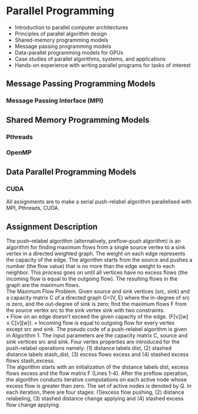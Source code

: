 # Parallel Programming

- Introduction to parallel computer architectures- Principles of parallel algorithm design- Shared-memory programming models- Message passing programming models- Data-parallel programming models for GPUs- Case studies of parallel algorithms, systems, and applications- Hands-on experience with writing parallel programs for tasks of interest

## Message Passing Programming Models
### Message Passing Interface (MPI)
## Shared Memory Programming Models
### Pthreads
### OpenMP
## Data Parallel Programming Models
### CUDA

All assignments are to make a serial push-relabel algorithm parallelised with MPI, Pthreads, CUDA.  

## Assignment DescriptionThe push–relabel algorithm (alternatively, preflow–push algorithm) is an algorithm for finding maximum flows from a single source vertex to a sink vertex in a directed weighted graph. The weight on each edge represents the capacity of the edge. The algorithm starts from the source and pushes a number (the flow value) that is no more than the edge weight to each neighbor. This process goes on until all vertices have no excess flows (the incoming flow is equal to the outgoing flow). The resulting flows in the graph are the maximum flows.  The Maximum Flow Problem. Given source and sink vertices (src, sink) and a capacity matrix C of a directed graph G=(V, E) where the in-degree of src is zero, and the out-degree of sink is zero; find the maximum flows F from the source vertex src to the sink vertex sink with two constraints.  • Flow on an edge doesn’t exceed the given capacity of the edge. (F[v][w] ≤ C[v][w]).• Incoming flow is equal to outgoing flow for every vertex except src and sink.The pseudo code of a push-relabel algorithm is given in Algorithm 1. The input parameters are the capacity matrix C, source and sink vertices src and sink. Four vertex properties are introduced for the push-relabel operations namely: (1) distance labels dist, (2) stashed distance labels stash_dist, (3) excess flows excess and (4) stashed excess flows stash_excess.  The algorithm starts with an initialization of the distance labels dist, excess flows excess and the flow matrix F (Lines 1-4). After the preflow operation, the algorithm conducts iterative computations on each active node whose excess flow is greater than zero. The set of active nodes is denoted by Q. In each iteration, there are four stages: (1)excess flow pushing, (2) distance relabeling, (3) stashed distance change applying and (4) stashed excess flow change applying.